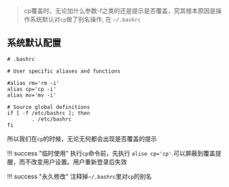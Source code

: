 >cp覆盖时，无论加什么参数-f之类的还是提示是否覆盖，究其根本原因是操作系统默认对`cp`做了别名操作, 在 `~/.bashrc`

## 系统默认配置

``` shell
# .bashrc

# User specific aliases and functions

#alias rm='rm -i'
alias cp='cp -i'
alias mv='mv -i'

# Source global definitions
if [ -f /etc/bashrc ]; then
        . /etc/bashrc
fi
```

所以我们在`cp`的时候，无论无何都会出现是否覆盖的提示

!!! success "临时使用"
    执行`cp`命令前，先执行 `alise cp='cp'`.可以屏蔽到覆盖提醒，而不改变用户设置。用户重新登录后失效

!!! success "永久修改"
    注释掉`~/.bashrc`里对`cp`的别名








